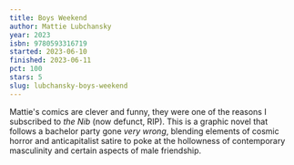 ```yaml
---
title: Boys Weekend
author: Mattie Lubchansky
year: 2023
isbn: 9780593316719
started: 2023-06-10
finished: 2023-06-11
pct: 100
stars: 5
slug: lubchansky-boys-weekend
---
```


Mattie's comics are clever and funny, they were one of the reasons I subscribed to <em>the Nib</em> (now defunct, RIP). This is a graphic novel that follows a bachelor party gone <em>very wrong</em>, blending elements of cosmic horror and anticapitalist satire to poke at the hollowness of contemporary masculinity and certain aspects of male friendship.
